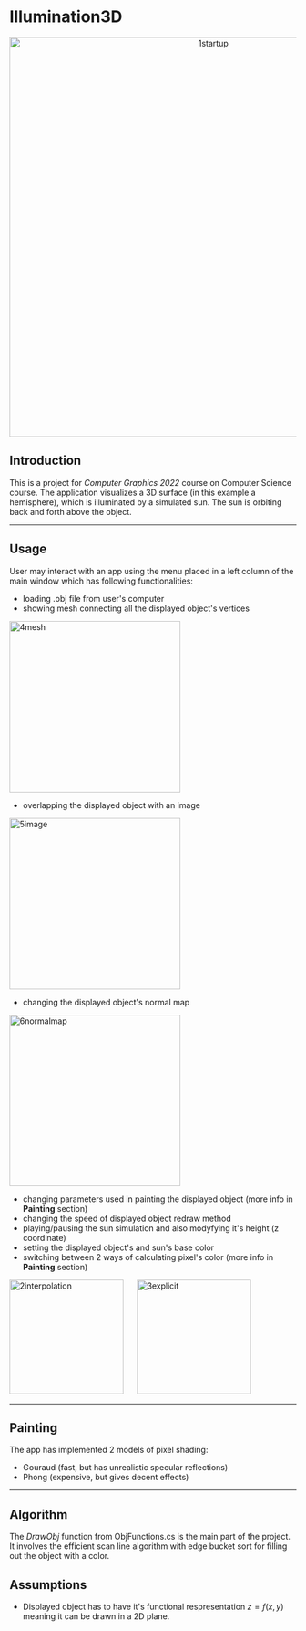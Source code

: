 # Illumination3D
<p align="center">
  <img width="700" alt="1startup" src="https://user-images.githubusercontent.com/74315304/204162780-a3772a1f-4c2e-4c08-94f6-16bc0c598e25.png">
</p>
  
## Introduction
This is a project for *Computer Graphics 2022* course on Computer Science course. The application visualizes a 3D surface (in this example a hemisphere), which is illuminated by a simulated sun. The sun is orbiting back and forth above the object.
  
---
## Usage
User may interact with an app using the menu placed in a left column of the main window which has following functionalities:
- loading .obj file from user's computer
- showing mesh connecting all the displayed object's vertices 
<img width="300" alt="4mesh" src="https://user-images.githubusercontent.com/74315304/204166486-da63379b-e7e5-43d3-8ccf-2d94594161a8.png">

- overlapping the displayed object with an image
<img width="300" alt="5image" src="https://user-images.githubusercontent.com/74315304/204166621-c13a4db0-48c4-49c3-9a6d-9f64248cb048.png">

- changing the displayed object's normal map
<img width="300" alt="6normalmap" src="https://user-images.githubusercontent.com/74315304/204166656-820911d0-4d88-4835-878b-a649742ea35a.png">

- changing parameters used in painting the displayed object (more info in <b>Painting</b> section) <br>
- changing the speed of displayed object redraw method <br>
- playing/pausing the sun simulation and also modyfying it's height (z coordinate) <br>
- setting the displayed object's and sun's base color <br>
- switching between 2 ways of calculating pixel's color (more info in <b>Painting</b> section)
<p float="left">
<img width="200" alt="2interpolation" title="Interpolation" src="https://user-images.githubusercontent.com/74315304/204167449-5258c220-748e-4d62-a426-e12b475895e7.png">
&nbsp&nbsp&nbsp&nbsp
<img width="200" alt="3explicit" title="Explicit designation" src="https://user-images.githubusercontent.com/74315304/204167453-0715b918-c416-4d42-bb5e-01bfa4c254c4.png">
 <p>
   
 ---
## Painting
The app has implemented 2 models of pixel shading:
 - Gouraud (fast, but has unrealistic specular reflections)
 - Phong (expensive, but gives decent effects)
   
---
## Algorithm
The *DrawObj* function from ObjFunctions.cs is the main part of the project. It involves the efficient scan line algorithm with edge bucket sort for filling out the object with a color.
   
   
## Assumptions
* Displayed object has to have it's functional respresentation $z = f(x,y)$ meaning it can be drawn in a 2D plane.

